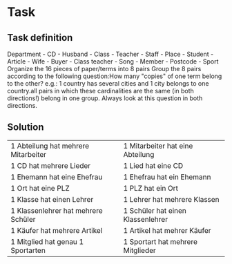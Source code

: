# Task

## Task definition
Department - CD - Husband - Class - Teacher - Staff - Place - Student - Article - Wife - Buyer - Class teacher - Song - Member - Postcode - Sport
Organize the 16 pieces of paper/terms into 8 pairs
Group the 8 pairs according to the following question:How many "copies" of one term belong to the other? e.g.: 1 country has several cities and 1 city belongs to one country.all pairs in which these cardinalities are the same (in both directions!) belong in one group. Always look at this question in both directions.

## Solution

| | |
| ----------- | ----------- |
1 Abteilung hat mehrere Mitarbeiter | 1 Mitarbeiter hat eine Abteilung
1 CD hat mehrere Lieder | 1 Lied hat eine CD
1 Ehemann hat eine Ehefrau | 1 Ehefrau hat ein Ehemann
1 Ort hat eine PLZ | 1 PLZ hat ein Ort
1 Klasse hat einen Lehrer | 1 Lehrer hat mehrere Klassen
1 Klassenlehrer hat mehrere Schüler | 1 Schüler hat einen Klassenlehrer
1 Käufer hat mehrere Artikel | 1 Artikel hat mehrer Käufer
1 Mitglied hat genau 1 Sportarten | 1 Sportart hat mehrere Mitglieder